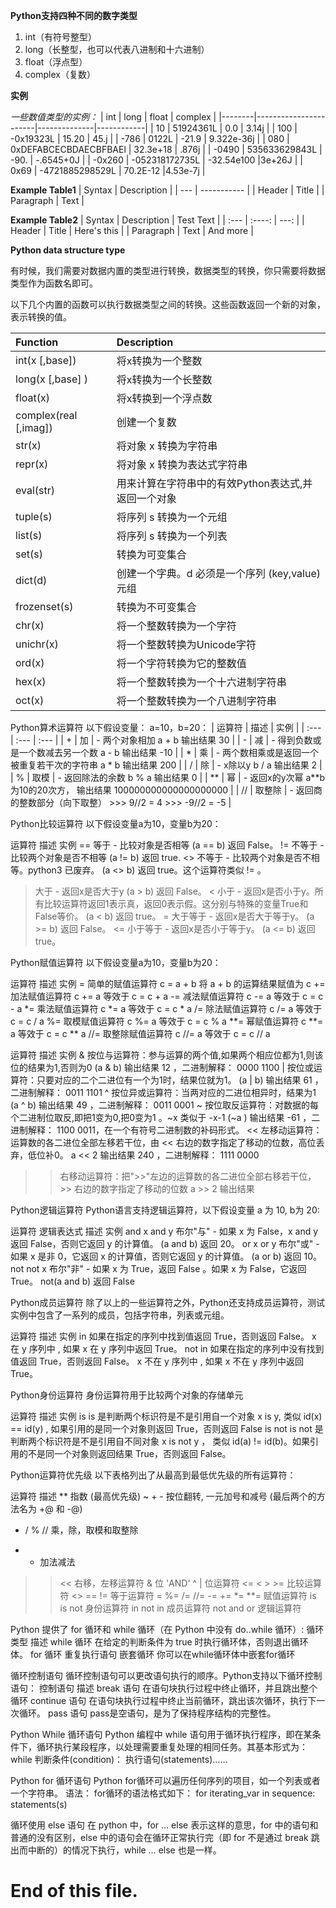 **Python支持四种不同的数字类型**
1. int（有符号整型）
1. long（长整型，也可以代表八进制和十六进制）
1. float（浮点型）
1. complex（复数）

**实例**

*一些数值类型的实例：*
| int    | long                  | float	    | complex    |
|--------|-----------------------|--------------|------------|
| 10     | 51924361L             | 0.0          | 3.14j      |
| 100    | -0x19323L             | 15.20	    | 45.j       |
| -786   |  0122L                | -21.9	    | 9.322e-36j |
| 080    | 0xDEFABCECBDAECBFBAEl | 32.3e+18     | .876j      |
| -0490	 | 535633629843L         | -90.         | -.6545+0J  |
| -0x260 | -052318172735L        | -32.54e100   |3e+26J      |
| 0x69   | -4721885298529L       | 70.2E-12	    |4.53e-7j    |

**Example Table1**
| Syntax | Description |
| --- | ----------- |
| Header | Title |
| Paragraph | Text |

**Example Table2**
| Syntax      | Description | Test Text     |
| :---        |    :----:   |          ---: |
| Header      | Title       | Here's this   |
| Paragraph   | Text        | And more      |

**Python data structure type**

有时候，我们需要对数据内置的类型进行转换，数据类型的转换，你只需要将数据类型作为函数名即可。

以下几个内置的函数可以执行数据类型之间的转换。这些函数返回一个新的对象，表示转换的值。

|Function              | Description            |
| :--- | :--- | 
| int(x [,base])       | 将x转换为一个整数        |
| long(x [,base] )     | 将x转换为一个长整数 |
| float(x)             | 将x转换到一个浮点数 |
| complex(real [,imag])| 创建一个复数 |
| str(x)               | 将对象 x 转换为字符串 |
| repr(x)              | 将对象 x 转换为表达式字符串 |
| eval(str)            | 用来计算在字符串中的有效Python表达式,并返回一个对象 |
| tuple(s)             | 将序列 s 转换为一个元组 |
| list(s)              | 将序列 s 转换为一个列表 |
| set(s)               | 转换为可变集合 |
| dict(d)              | 创建一个字典。d 必须是一个序列 (key,value)元组 |
| frozenset(s)         | 转换为不可变集合 |
| chr(x)               | 将一个整数转换为一个字符 |
| unichr(x)            | 将一个整数转换为Unicode字符 |
| ord(x)               | 将一个字符转换为它的整数值 |
| hex(x)               | 将一个整数转换为一个十六进制字符串 |
| oct(x)               | 将一个整数转换为一个八进制字符串 |


Python算术运算符
以下假设变量： a=10，b=20：
| 运算符 | 描述 | 实例 |
| :--- | :--- | :--- |
| +	   | 加   | - 两个对象相加	a + b 输出结果 30 |
| -	   | 减   | - 得到负数或是一个数减去另一个数  a - b 输出结果 -10 |
| *	   | 乘   | - 两个数相乘或是返回一个被重复若干次的字符串 a * b 输出结果 200 |
| /	   | 除   | - x除以y  b / a 输出结果 2 |
| %	   | 取模 | - 返回除法的余数  b % a 输出结果 0 |
| **   | 幂   | - 返回x的y次幂  a**b 为10的20次方， 输出结果 100000000000000000000 |
| //   | 取整除 | - 返回商的整数部分（向下取整） >>> 9//2 = 4 >>> -9//2 = -5 |

Python比较运算符
以下假设变量a为10，变量b为20：

运算符	描述	实例
==	等于 - 比较对象是否相等	(a == b) 返回 False。
!=	不等于 - 比较两个对象是否不相等	(a != b) 返回 true.
<>	不等于 - 比较两个对象是否不相等。python3 已废弃。	(a <> b) 返回 true。这个运算符类似 != 。
>	大于 - 返回x是否大于y	(a > b) 返回 False。
<	小于 - 返回x是否小于y。所有比较运算符返回1表示真，返回0表示假。这分别与特殊的变量True和False等价。	(a < b) 返回 true。
>=	大于等于 - 返回x是否大于等于y。	(a >= b) 返回 False。
<=	小于等于 - 返回x是否小于等于y。	(a <= b) 返回 true。

Python赋值运算符
以下假设变量a为10，变量b为20：

运算符	描述	实例
=	简单的赋值运算符	c = a + b 将 a + b 的运算结果赋值为 c
+=	加法赋值运算符	c += a 等效于 c = c + a
-=	减法赋值运算符	c -= a 等效于 c = c - a
*=	乘法赋值运算符	c *= a 等效于 c = c * a
/=	除法赋值运算符	c /= a 等效于 c = c / a
%=	取模赋值运算符	c %= a 等效于 c = c % a
**=	幂赋值运算符	c **= a 等效于 c = c ** a
//=	取整除赋值运算符	c //= a 等效于 c = c // a


运算符	描述	实例
&	按位与运算符：参与运算的两个值,如果两个相应位都为1,则该位的结果为1,否则为0	(a & b) 输出结果 12 ，二进制解释： 0000 1100
|	按位或运算符：只要对应的二个二进位有一个为1时，结果位就为1。	(a | b) 输出结果 61 ，二进制解释： 0011 1101
^	按位异或运算符：当两对应的二进位相异时，结果为1	(a ^ b) 输出结果 49 ，二进制解释： 0011 0001
~	按位取反运算符：对数据的每个二进制位取反,即把1变为0,把0变为1 。~x 类似于 -x-1	(~a ) 输出结果 -61 ，二进制解释： 1100 0011，在一个有符号二进制数的补码形式。
<<	左移动运算符：运算数的各二进位全部左移若干位，由 << 右边的数字指定了移动的位数，高位丢弃，低位补0。	a << 2 输出结果 240 ，二进制解释： 1111 0000
>>	右移动运算符：把">>"左边的运算数的各二进位全部右移若干位，>> 右边的数字指定了移动的位数	a >> 2 输出结果 

Python逻辑运算符
Python语言支持逻辑运算符，以下假设变量 a 为 10, b为 20:

运算符	逻辑表达式	描述	实例
and	x and y	布尔"与" - 如果 x 为 False，x and y 返回 False，否则它返回 y 的计算值。	(a and b) 返回 20。
or	x or y	布尔"或" - 如果 x 是非 0，它返回 x 的计算值，否则它返回 y 的计算值。	(a or b) 返回 10。
not	not x	布尔"非" - 如果 x 为 True，返回 False 。如果 x 为 False，它返回 True。	not(a and b) 返回 False

Python成员运算符
除了以上的一些运算符之外，Python还支持成员运算符，测试实例中包含了一系列的成员，包括字符串，列表或元组。

运算符	描述	实例
in	如果在指定的序列中找到值返回 True，否则返回 False。	x 在 y 序列中 , 如果 x 在 y 序列中返回 True。
not in	如果在指定的序列中没有找到值返回 True，否则返回 False。	x 不在 y 序列中 , 如果 x 不在 y 序列中返回 True。

Python身份运算符
身份运算符用于比较两个对象的存储单元

运算符	描述	实例
is	is 是判断两个标识符是不是引用自一个对象	x is y, 类似 id(x) == id(y) , 如果引用的是同一个对象则返回 True，否则返回 False
is not	is not 是判断两个标识符是不是引用自不同对象	x is not y ， 类似 id(a) != id(b)。如果引用的不是同一个对象则返回结果 True，否则返回 False。

Python运算符优先级
以下表格列出了从最高到最低优先级的所有运算符：

运算符	描述
**	指数 (最高优先级)
~ + -	按位翻转, 一元加号和减号 (最后两个的方法名为 +@ 和 -@)
* / % //	乘，除，取模和取整除
+ -	加法减法
>> <<	右移，左移运算符
&	位 'AND'
^ |	位运算符
<= < > >=	比较运算符
<> == !=	等于运算符
= %= /= //= -= += *= **=	赋值运算符
is is not	身份运算符
in not in	成员运算符
not and or	逻辑运算符

Python 提供了 for 循环和 while 循环（在 Python 中没有 do..while 循环）:
循环类型	描述
while 循环	在给定的判断条件为 true 时执行循环体，否则退出循环体。
for 循环	重复执行语句
嵌套循环	你可以在while循环体中嵌套for循环

循环控制语句
循环控制语句可以更改语句执行的顺序。Python支持以下循环控制语句：
控制语句	描述
break 语句	在语句块执行过程中终止循环，并且跳出整个循环
continue 语句	在语句块执行过程中终止当前循环，跳出该次循环，执行下一次循环。
pass 语句	pass是空语句，是为了保持程序结构的完整性。

Python While 循环语句
Python 编程中 while 语句用于循环执行程序，即在某条件下，循环执行某段程序，以处理需要重复处理的相同任务。其基本形式为：
while 判断条件(condition)：
    执行语句(statements)……

Python for 循环语句
Python for循环可以遍历任何序列的项目，如一个列表或者一个字符串。
语法：
for循环的语法格式如下：
for iterating_var in sequence:
   statements(s)

循环使用 else 语句
在 python 中，for … else 表示这样的意思，for 中的语句和普通的没有区别，else 中的语句会在循环正常执行完（即 for 不是通过 break 跳出而中断的）的情况下执行，while … else 也是一样。




# End of this file.
